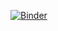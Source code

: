 [![Binder](https://mybinder.org/badge_logo.svg)](https://mybinder.org/v2/gh/nicolaskruchten/vegafusion_benchmark/HEAD)
